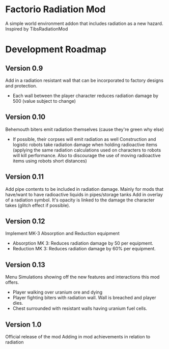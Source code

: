 # Factorio Radiation Mod

A simple world environment addon that includes radiation as a new hazard.
Inspired by TibsRadiationMod


# Development Roadmap
## Version 0.9
Add in a radiation resistant wall that can be incorporated to factory designs and protection.
- Each wall between the player character reduces radiation damage by 500 (value subject to change)

## Version 0.10
Behemouth biters emit radiation themselves (cause they're green why else)
- If possible, their corpses will emit radiation as well
Construction and logistic robots take radiation damage when holding radioactive items (applying the same radiation calculations used on characters to robots will kill performance. Also to discourage the use of moving radioactive items using robots short distances)

## Version 0.11
Add pipe contents to be included in radiation damage.
Mainly for mods that have/want to have radioactive liquids in pipes/storage tanks
Add in overlay of a radiation symbol. It's opacity is linked to the damage the character takes (glitch effect if possible).

## Version 0.12
Implement MK-3 Absorption and Reduction equipment
- Absorption MK 3: Reduces radiation damage by 50 per equipment.
- Reduction MK 3: Reduces radiation damage by 60% per equipment.

## Version 0.13
Menu Simulations showing off the new features and interactions this mod offers.
- Player walking over uranium ore and dying
- Player fighting biters with radiation wall. Wall is breached and player dies.
- Chest surrounded with resistant walls having uranium fuel cells.

## Version 1.0
Official release of the mod
Adding in mod achievements in relation to radiation
